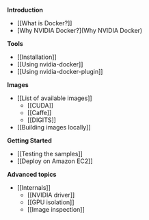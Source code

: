 **Introduction**
* [[What is Docker?]]
* [Why NVIDIA Docker?](Why NVIDIA Docker)

**Tools**
* [[Installation]]
* [[Using nvidia-docker]]
* [[Using nvidia-docker-plugin]]

**Images**
* [[List of available images]]
  * [[CUDA]]
  * [[Caffe]]
  * [[DIGITS]]
* [[Building images locally]]

**Getting Started**
* [[Testing the samples]]
* [[Deploy on Amazon EC2]]

**Advanced topics**
* [[Internals]]
  * [[NVIDIA driver]]
  * [[GPU isolation]]
  * [[Image inspection]]